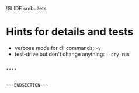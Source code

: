 !SLIDE smbullets
# Hints for details and tests

* verbose mode for cli commands: `-v`
* test-drive but don't change anything: `--dry-run`


~~~SECTION:handouts~~~

****


~~~ENDSECTION~~~

